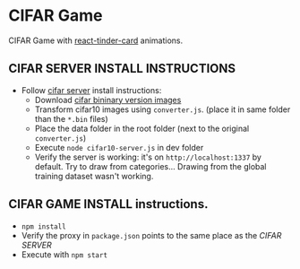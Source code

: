 # CIFAR Game 

CIFAR Game with [react-tinder-card](https://github.com/3DJakob/react-tinder-card) animations.

## CIFAR SERVER INSTALL INSTRUCTIONS
* Follow [cifar server](https://npm.io/package/cifar10) install instructions:
  * Download [cifar bininary version images](https://www.cs.toronto.edu/~kriz/cifar.html)
  * Transform cifar10 images using `converter.js`. (place it in same folder than the `*.bin` files)
  * Place the data folder in the root folder (next to the original `converter.js`)
  * Execute `node cifar10-server.js` in dev folder
  * Verify the server is working: it's on `http://localhost:1337` by default. Try to draw from categories... Drawing from the global training dataset wasn't working.

## CIFAR GAME INSTALL instructions.
* `npm install`
* Verify the proxy in `package.json` points to the same place as the *CIFAR SERVER*
* Execute with `npm start`
